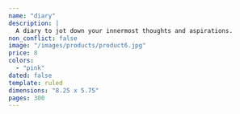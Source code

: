 ```yaml
---
name: "diary"
description: |
  A diary to jot down your innermost thoughts and aspirations.
non_conflict: false
image: "/images/products/product6.jpg"
price: 8
colors:
  - "pink"
dated: false
template: ruled
dimensions: "8.25 x 5.75"
pages: 300
---
```

